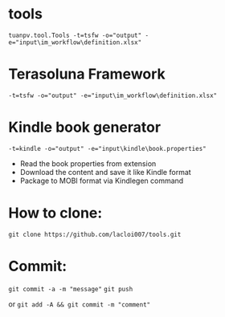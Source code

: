 # tools 
 `tuanpv.tool.Tools -t=tsfw -o="output" -e="input\im_workflow\definition.xlsx"`
 
# Terasoluna Framework
 `-t=tsfw -o="output" -e="input\im_workflow\definition.xlsx"`

# Kindle book generator
 `-t=kindle -o="output" -e="input\kindle\book.properties"`
 + Read the book properties from extension
 + Download the content and save it like Kindle format
 + Package to MOBI format via Kindlegen command

# How to clone:
 `git clone https://github.com/lacloi007/tools.git`

# Commit:
 `git commit -a -m "message"`
 `git push`

or
 `git add -A && git commit -m "comment" `